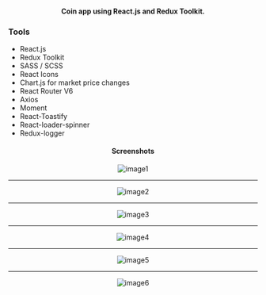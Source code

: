 <div align="center">

#### Coin app using React.js and Redux Toolkit.

</div>

### Tools

- React.js
- Redux Toolkit
- SASS / SCSS
- React Icons
- Chart.js for market price changes
- React Router V6 
- Axios
- Moment
- React-Toastify
- React-loader-spinner
- Redux-logger

<div align="center">

#### Screenshots
![image1](https://user-images.githubusercontent.com/82720725/227804829-742daf2d-2782-4af3-ab98-6fc5b485d722.png)
______________________________________________________________________________________________________________
![image2](https://user-images.githubusercontent.com/82720725/227805333-34a88588-14ae-4a7f-8fc0-6751293be48c.png)
______________________________________________________________________________________________________________
![image3](https://user-images.githubusercontent.com/82720725/227805407-1d0f301b-08f6-498d-9c99-465b1ab83e12.png)
______________________________________________________________________________________________________________
![image4](https://user-images.githubusercontent.com/82720725/227805496-7ef5fde1-9b6f-46a3-a066-1bbfb98472bd.png)
______________________________________________________________________________________________________________
![image5](https://user-images.githubusercontent.com/82720725/227805533-9e7d59a7-f609-4f86-98f7-0363db95f167.png)
______________________________________________________________________________________________________________
![image6](https://user-images.githubusercontent.com/82720725/227805564-67c6f7db-249b-467a-b9ae-54c2351a6236.png)




  </div>
